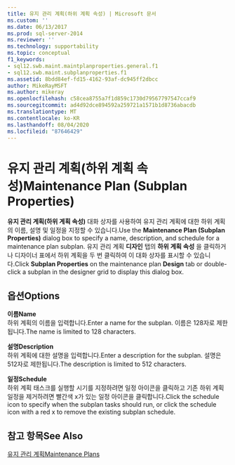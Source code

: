 ```yaml
---
title: 유지 관리 계획(하위 계획 속성) | Microsoft 문서
ms.custom: ''
ms.date: 06/13/2017
ms.prod: sql-server-2014
ms.reviewer: ''
ms.technology: supportability
ms.topic: conceptual
f1_keywords:
- sql12.swb.maint.maintplanproperties.general.f1
- sql12.swb.maint.subplanproperties.f1
ms.assetid: 8bdd84ef-fd15-4162-93af-dc945ff2dbcc
author: MikeRayMSFT
ms.author: mikeray
ms.openlocfilehash: c58cea8755a7f1d859c1730d79567797547ccaf9
ms.sourcegitcommit: ad4d92dce894592a259721a1571b1d8736abacdb
ms.translationtype: MT
ms.contentlocale: ko-KR
ms.lasthandoff: 08/04/2020
ms.locfileid: "87646429"
---
```

# <a name="maintenance-plan-subplan-properties"></a><span data-ttu-id="26592-102">유지 관리 계획(하위 계획 속성)</span><span class="sxs-lookup"><span data-stu-id="26592-102">Maintenance Plan (Subplan Properties)</span></span>
  <span data-ttu-id="26592-103">**유지 관리 계획(하위 계획 속성)** 대화 상자를 사용하여 유지 관리 계획에 대한 하위 계획의 이름, 설명 및 일정을 지정할 수 있습니다.</span><span class="sxs-lookup"><span data-stu-id="26592-103">Use the **Maintenance Plan (Subplan Properties)** dialog box to specify a name, description, and schedule for a maintenance plan subplan.</span></span> <span data-ttu-id="26592-104">유지 관리 계획 **디자인** 탭의 **하위 계획 속성** 을 클릭하거나 디자이너 표에서 하위 계획을 두 번 클릭하여 이 대화 상자를 표시할 수 있습니다.</span><span class="sxs-lookup"><span data-stu-id="26592-104">Click **Subplan Properties** on the maintenance plan **Design** tab or double-click a subplan in the designer grid to display this dialog box.</span></span>  
  
## <a name="options"></a><span data-ttu-id="26592-105">옵션</span><span class="sxs-lookup"><span data-stu-id="26592-105">Options</span></span>  
 <span data-ttu-id="26592-106">**이름**</span><span class="sxs-lookup"><span data-stu-id="26592-106">**Name**</span></span>  
 <span data-ttu-id="26592-107">하위 계획의 이름을 입력합니다.</span><span class="sxs-lookup"><span data-stu-id="26592-107">Enter a name for the subplan.</span></span> <span data-ttu-id="26592-108">이름은 128자로 제한됩니다.</span><span class="sxs-lookup"><span data-stu-id="26592-108">The name is limited to 128 characters.</span></span>  
  
 <span data-ttu-id="26592-109">**설명**</span><span class="sxs-lookup"><span data-stu-id="26592-109">**Description**</span></span>  
 <span data-ttu-id="26592-110">하위 계획에 대한 설명을 입력합니다.</span><span class="sxs-lookup"><span data-stu-id="26592-110">Enter a description for the subplan.</span></span> <span data-ttu-id="26592-111">설명은 512자로 제한됩니다.</span><span class="sxs-lookup"><span data-stu-id="26592-111">The description is limited to 512 characters.</span></span>  
  
 <span data-ttu-id="26592-112">**일정**</span><span class="sxs-lookup"><span data-stu-id="26592-112">**Schedule**</span></span>  
 <span data-ttu-id="26592-113">하위 계획 태스크를 실행할 시기를 지정하려면 일정 아이콘을 클릭하고 기존 하위 계획 일정을 제거하려면 빨간색 x가 있는 일정 아이콘을 클릭합니다.</span><span class="sxs-lookup"><span data-stu-id="26592-113">Click the schedule icon to specify when the subplan tasks should run, or click the schedule icon with a red x to remove the existing subplan schedule.</span></span>  
  
## <a name="see-also"></a><span data-ttu-id="26592-114">참고 항목</span><span class="sxs-lookup"><span data-stu-id="26592-114">See Also</span></span>  
 [<span data-ttu-id="26592-115">유지 관리 계획</span><span class="sxs-lookup"><span data-stu-id="26592-115">Maintenance Plans</span></span>](maintenance-plans.md)  
  
  
